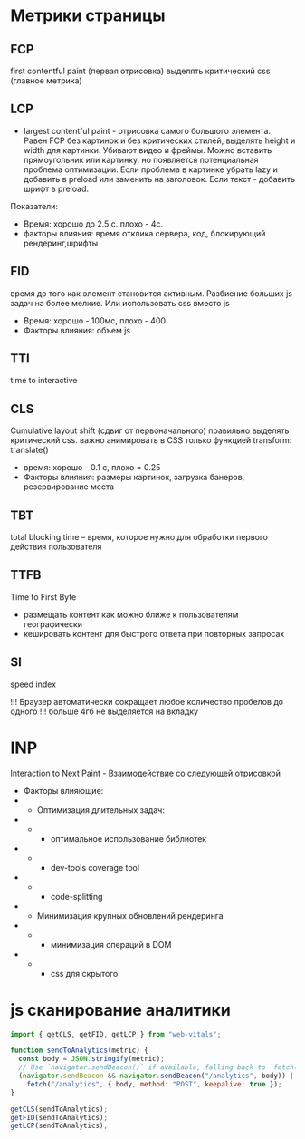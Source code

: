 # Метрики страницы

## FCP

first contentful paint (первая отрисовка) выделять критический css (главное метрика)

## LCP

- largest contentful paint - отрисовка самого большого элемента. Равен FCP без картинок и без критических стилей, выделять height и width для картинки. Убивают видео и фреймы. Можно вставить прямоугольник или картинку, но появляется потенциальная проблема оптимизации. Если проблема в картинке убрать lazy и добавить в preload или заменить на заголовок. Если текст - добавить шрифт в preload.

Показатели:

- Время: хорошо до 2.5 с. плохо - 4с.
- факторы влияния: время отклика сервера, код, блокирующий рендеринг,шрифты

## FID

время до того как элемент становится активным. Разбиение больших js задач на более мелкие. Или использовать css вместо js

- Время: хорошо - 100мс, плохо - 400
- Факторы влияния: объем js

## TTI

time to interactive

## CLS

Cumulative layout shift (сдвиг от первоначального) правильно выделять критический css. важно анимировать в CSS только функцией transform: translate()

- время: хорошо - 0.1 с, плохо = 0.25
- Факторы влияния: размеры картинок, загрузка банеров, резервирование места

## TBT

total blocking time – время, которое нужно для обработки первого действия пользователя

## TTFB

Time to First Byte

- размещать контент как можно ближе к пользователям географически
- кешировать контент для быстрого ответа при повторных запросах

## SI

speed index

!!! Браузер автоматически сокращает любое количество пробелов до одного
!!! больше 4гб не выделяется на вкладку

# INP

Interaction to Next Paint - Взаимодействие со следующей отрисовкой

- Факторы влияющие:
- - Оптимизация длительных задач:
- - - оптимальное использование библиотек
- - - dev-tools coverage tool
- - - code-splitting
- - Минимизация крупных обновлений рендеринга
- - - минимизация операций в DOM
- - - css для скрытого

# js сканирование аналитики

```js
import { getCLS, getFID, getLCP } from "web-vitals";

function sendToAnalytics(metric) {
  const body = JSON.stringify(metric);
  // Use `navigator.sendBeacon()` if available, falling back to `fetch()`.
  (navigator.sendBeacon && navigator.sendBeacon("/analytics", body)) ||
    fetch("/analytics", { body, method: "POST", keepalive: true });
}

getCLS(sendToAnalytics);
getFID(sendToAnalytics);
getLCP(sendToAnalytics);
```
